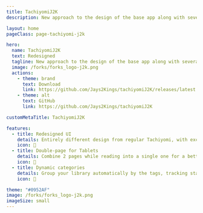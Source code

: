 ```yaml
---
title: TachiyomiJ2K
description: New approach to the design of the base app along with several other enhancements

layout: home
pageClass: page-tachiyomi-j2k

hero:
  name: TachiyomiJ2K
  text: Redesigned
  tagline: New approach to the design of the base app along with several other enhancements
  image: /forks/forks_logo-j2k.png
  actions:
    - theme: brand
      text: Download
      link: https://github.com/Jays2Kings/tachiyomiJ2K/releases/latest
    - theme: alt
      text: GitHub
      link: https://github.com/Jays2Kings/tachiyomiJ2K

customMetaTitle: TachiyomiJ2K

features:
  - title: Redesigned UI
    details: Entirely different design from regular Tachiyomi, with exciting new features.
    icon: 👑
  - title: Double-page for Tablets
    details: Combine 2 pages while reading into a single one for a better tablet experience.
    icon: 📖
  - title: Dynamic categories
    details: Group your library automatically by the tags, tracking status, source, and more.
    icon: 🔖

theme: "#0952AF"
image: /forks/forks_logo-j2k.png
imageSize: small
---
```


<br><VPTeamMembers size="small" :members="members" />

<script setup>
import { VPTeamMembers } from "vitepress/theme"

const members = [
  {
    avatar: "https://www.github.com/Jays2Kings.png",
    name: "Jays2Kings",
    title: "Creator",
    links: [
      { icon: "github", link: "https://github.com/Jays2Kings" }
    ]
  }
]
</script>

<style>
	@import "../.vitepress/theme/styles/forks/tachiyomi-j2k.styl"
</style>
